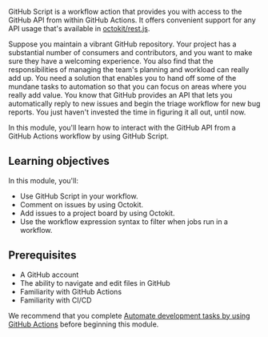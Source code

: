 GitHub Script is a workflow action that provides you with access to the GitHub API from within GitHub Actions. It offers convenient support for any API usage that's available in [octokit/rest.js](https://octokit.github.io/rest.js/?azure-portal=true).

Suppose you maintain a vibrant GitHub repository. Your project has a substantial number of consumers and contributors, and you want to make sure they have a welcoming experience. You also find that the responsibilities of managing the team's planning and workload can really add up. You need a solution that enables you to hand off some of the mundane tasks to automation so that you can focus on areas where you really add value. You know that GitHub provides an API that lets you automatically reply to new issues and begin the triage workflow for new bug reports. You just haven't invested the time in figuring it all out, until now.

In this module, you'll learn how to interact with the GitHub API from a GitHub Actions workflow by using GitHub Script.

## Learning objectives

In this module, you'll:

- Use GitHub Script in your workflow.
- Comment on issues by using Octokit.
- Add issues to a project board by using Octokit.
- Use the workflow expression syntax to filter when jobs run in a workflow.

## Prerequisites

- A GitHub account
- The ability to navigate and edit files in GitHub
- Familiarity with GitHub Actions
- Familiarity with CI/CD

We recommend that you complete [Automate development tasks by using GitHub Actions](/training/modules/github-actions-automate-tasks/) before beginning this module.
